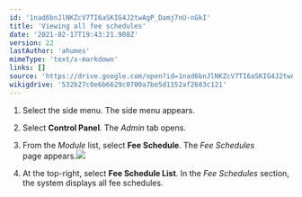 ```yaml
---
id: '1nad6bnJlNKZcV7TI6aSKIG4J2twAgP_Damj7nU-nGkI'
title: 'Viewing all fee schedules'
date: '2021-02-17T19:43:21.908Z'
version: 22
lastAuthor: 'ahumes'
mimeType: 'text/x-markdown'
links: []
source: 'https://drive.google.com/open?id=1nad6bnJlNKZcV7TI6aSKIG4J2twAgP_Damj7nU-nGkI'
wikigdrive: '532b27c0e6b6629c0700a7be5d1152af2683c121'
---
```

1. Select the side menu. The side menu appears.
2. Select <strong>Control Panel</strong>. The <em>Admin</em> tab opens. 
3. From the <em>Module</em> list, select <strong>Fee Schedule</strong>. The <em>Fee Schedules</em>  
    page appears.<img src="../viewing-all-fee-schedules.assets/36b38315b0c61269cee9bc07376ad7d7.png" />

4. At the top-right, select <strong>Fee Schedule List</strong>. In the <em>Fee Schedules</em> section, the system displays all fee schedules.
